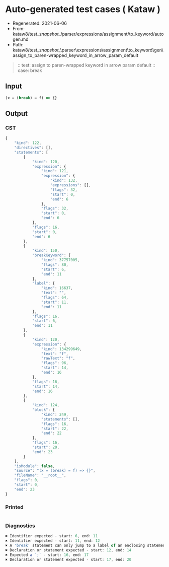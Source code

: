 # Auto-generated test cases ( Kataw )
- Regenerated: 2021-06-06
- From: kataw8/test\__snapshot__/parser/expressions/assignment/to_keyword/autogen.md
- Path: kataw8/test\__snapshot__\parser\expressions\assignment\to_keyword\gen\assign_to_paren-wrapped_keyword_in_arrow_param_default
> :: test: assign to paren-wrapped keyword in arrow param default
> :: case: break
## Input

`````js
(x = (break) = f) => {}
`````
## Output

### CST

```javascript
{
    "kind": 122,
    "directives": [],
    "statements": [
        {
            "kind": 120,
            "expression": {
                "kind": 121,
                "expression": {
                    "kind": 132,
                    "expressions": [],
                    "flags": 32,
                    "start": 0,
                    "end": 6
                },
                "flags": 32,
                "start": 0,
                "end": 6
            },
            "flags": 16,
            "start": 0,
            "end": 6
        },
        {
            "kind": 150,
            "breakKeyword": {
                "kind": 37757005,
                "flags": 80,
                "start": 6,
                "end": 11
            },
            "label": {
                "kind": 16637,
                "text": "",
                "flags": 64,
                "start": 11,
                "end": 11
            },
            "flags": 16,
            "start": 6,
            "end": 11
        },
        {
            "kind": 120,
            "expression": {
                "kind": 134299649,
                "text": "f",
                "rawText": "f",
                "flags": 96,
                "start": 14,
                "end": 16
            },
            "flags": 16,
            "start": 14,
            "end": 16
        },
        {
            "kind": 124,
            "block": {
                "kind": 249,
                "statements": [],
                "flags": 16,
                "start": 22,
                "end": 22
            },
            "flags": 16,
            "start": 20,
            "end": 23
        }
    ],
    "isModule": false,
    "source": "(x = (break) = f) => {}",
    "fileName": "__root__",
    "flags": 0,
    "start": 0,
    "end": 23
}
```

### Printed

```javascript

```

### Diagnostics

```javascript
✖ Identifier expected - start: 6, end: 11
✖ Identifier expected - start: 11, end: 12
✖ A 'break' statement can only jump to a label of an enclosing statement - start: 11, end: 12
✖ Declaration or statement expected - start: 12, end: 14
✖ Expected a `;` - start: 16, end: 17
✖ Declaration or statement expected - start: 17, end: 20

```

